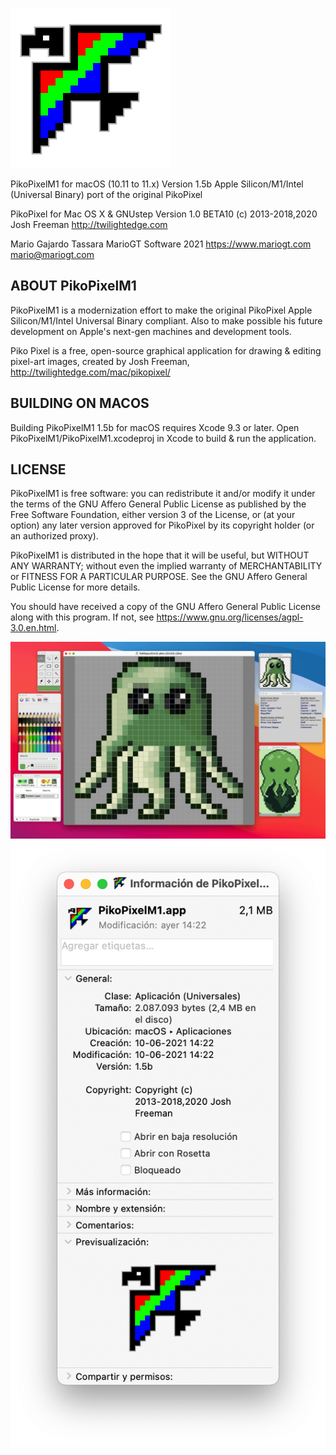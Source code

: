 ![PikoPixelM1 Icon](https://github.com/mariogt/PikoPixelM1/blob/master/screenshots/pikopixel-icon.png)

PikoPixelM1 for macOS (10.11 to 11.x)
Version 1.5b
Apple Silicon/M1/Intel (Universal Binary) port of the original PikoPixel

PikoPixel for Mac OS X & GNUstep
Version 1.0 BETA10
(c) 2013-2018,2020 Josh Freeman
http://twilightedge.com


Mario Gajardo Tassara
MarioGT Software 2021
https://www.mariogt.com
mario@mariogt.com


ABOUT PikoPixelM1
-----------------

PikoPixelM1 is a modernization effort to make the original PikoPixel
Apple Silicon/M1/Intel Universal Binary compliant. Also to make possible his
future development on Apple's next-gen machines and development tools.

Piko Pixel is a free, open-source graphical application for drawing & editing
pixel-art images, created by Josh Freeman, http://twilightedge.com/mac/pikopixel/


BUILDING ON MACOS
-----------------

Building PikoPixelM1 1.5b for macOS requires Xcode 9.3 or later.
Open PikoPixelM1/PikoPixelM1.xcodeproj in Xcode to build & run the application.


LICENSE
-------

PikoPixelM1 is free software: you can redistribute it and/or modify it under
the terms of the GNU Affero General Public License as published by the
Free Software Foundation, either version 3 of the License, or (at your
option) any later version approved for PikoPixel by its copyright holder (or
an authorized proxy).

PikoPixelM1 is distributed in the hope that it will be useful, but WITHOUT ANY
WARRANTY; without even the implied warranty of MERCHANTABILITY or FITNESS
FOR A PARTICULAR PURPOSE. See the GNU Affero General Public License for more
details.

You should have received a copy of the GNU Affero General Public License
along with this program. If not, see <https://www.gnu.org/licenses/agpl-3.0.en.html>.




![PikoPixelM1 screenshot](https://github.com/mariogt/PikoPixelM1/blob/master/screenshots/pikopixelm1-screen1.png)
![PikoPixelM1 info](https://github.com/mariogt/PikoPixelM1/blob/master/screenshots/pikopixelm1-info.png)
